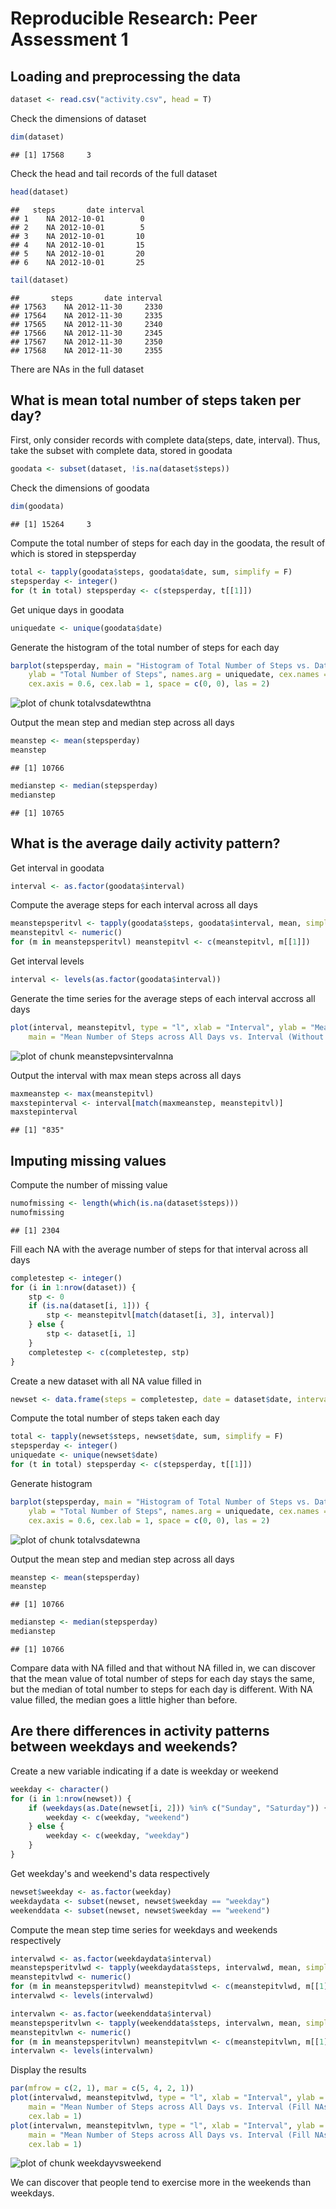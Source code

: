 # Reproducible Research: Peer Assessment 1
## Loading and preprocessing the data


```r
dataset <- read.csv("activity.csv", head = T)
```


Check the dimensions of dataset

```r
dim(dataset)
```

```
## [1] 17568     3
```

Check the head and tail records of the full dataset

```r
head(dataset)
```

```
##   steps       date interval
## 1    NA 2012-10-01        0
## 2    NA 2012-10-01        5
## 3    NA 2012-10-01       10
## 4    NA 2012-10-01       15
## 5    NA 2012-10-01       20
## 6    NA 2012-10-01       25
```

```r
tail(dataset)
```

```
##       steps       date interval
## 17563    NA 2012-11-30     2330
## 17564    NA 2012-11-30     2335
## 17565    NA 2012-11-30     2340
## 17566    NA 2012-11-30     2345
## 17567    NA 2012-11-30     2350
## 17568    NA 2012-11-30     2355
```

There are NAs in the full dataset
## What is mean total number of steps taken per day?
First, only consider records with complete data(steps, date, interval).
Thus, take the subset with complete data, stored in goodata

```r
goodata <- subset(dataset, !is.na(dataset$steps))
```

Check the dimensions of goodata

```r
dim(goodata)
```

```
## [1] 15264     3
```

Compute the total number of steps for each day in the goodata, the result of which is stored in stepsperday

```r
total <- tapply(goodata$steps, goodata$date, sum, simplify = F)
stepsperday <- integer()
for (t in total) stepsperday <- c(stepsperday, t[[1]])
```

Get unique days in goodata

```r
uniquedate <- unique(goodata$date)
```

Generate the histogram of the total number of steps for each day

```r
barplot(stepsperday, main = "Histogram of Total Number of Steps vs. Date (Ignore NAs)", 
    ylab = "Total Number of Steps", names.arg = uniquedate, cex.names = 0.8, 
    cex.axis = 0.6, cex.lab = 1, space = c(0, 0), las = 2)
```

![plot of chunk totalvsdatewthtna](figure/totalvsdatewthtna.png) 

Output the mean step and median step across all days

```r
meanstep <- mean(stepsperday)
meanstep
```

```
## [1] 10766
```

```r
medianstep <- median(stepsperday)
medianstep
```

```
## [1] 10765
```

## What is the average daily activity pattern?
Get interval in goodata

```r
interval <- as.factor(goodata$interval)
```

Compute the average steps for each interval across all days

```r
meanstepsperitvl <- tapply(goodata$steps, goodata$interval, mean, simplify = F)
meanstepitvl <- numeric()
for (m in meanstepsperitvl) meanstepitvl <- c(meanstepitvl, m[[1]])
```

Get interval levels

```r
interval <- levels(as.factor(goodata$interval))
```

Generate the time series for the average steps of each interval accross all days

```r
plot(interval, meanstepitvl, type = "l", xlab = "Interval", ylab = "Mean Number of Steps across All Days ", 
    main = "Mean Number of Steps across All Days vs. Interval (Without NAs)")
```

![plot of chunk meanstepvsintervalnna](figure/meanstepvsintervalnna.png) 

Output the interval with max mean steps across all days

```r
maxmeanstep <- max(meanstepitvl)
maxstepinterval <- interval[match(maxmeanstep, meanstepitvl)]
maxstepinterval
```

```
## [1] "835"
```

## Imputing missing values
Compute the number of missing value

```r
numofmissing <- length(which(is.na(dataset$steps)))
numofmissing
```

```
## [1] 2304
```

Fill each NA with the average number of steps for that interval across all days

```r
completestep <- integer()
for (i in 1:nrow(dataset)) {
    stp <- 0
    if (is.na(dataset[i, 1])) {
        stp <- meanstepitvl[match(dataset[i, 3], interval)]
    } else {
        stp <- dataset[i, 1]
    }
    completestep <- c(completestep, stp)
}
```

Create a new dataset with all NA value filled in

```r
newset <- data.frame(steps = completestep, date = dataset$date, interval = dataset$interval)
```

Compute the total number of steps taken each day

```r
total <- tapply(newset$steps, newset$date, sum, simplify = F)
stepsperday <- integer()
uniquedate <- unique(newset$date)
for (t in total) stepsperday <- c(stepsperday, t[[1]])
```

Generate histogram

```r
barplot(stepsperday, main = "Histogram of Total Number of Steps vs. Date (Fill NAs)", 
    ylab = "Total Number of Steps", names.arg = uniquedate, cex.names = 0.6, 
    cex.axis = 0.6, cex.lab = 1, space = c(0, 0), las = 2)
```

![plot of chunk totalvsdatewna](figure/totalvsdatewna.png) 

Output the mean step and median step across all days

```r
meanstep <- mean(stepsperday)
meanstep
```

```
## [1] 10766
```

```r
medianstep <- median(stepsperday)
medianstep
```

```
## [1] 10766
```

Compare data with NA filled and that without NA filled in, we can discover that the mean value of total number of steps for each day stays the same, but the median of total number to steps for each day is different. With NA value filled, the median goes a little higher than before.

## Are there differences in activity patterns between weekdays and weekends?
Create a new variable indicating if a date is weekday or weekend

```r
weekday <- character()
for (i in 1:nrow(newset)) {
    if (weekdays(as.Date(newset[i, 2])) %in% c("Sunday", "Saturday")) {
        weekday <- c(weekday, "weekend")
    } else {
        weekday <- c(weekday, "weekday")
    }
}
```

Get weekday's and weekend's data respectively

```r
newset$weekday <- as.factor(weekday)
weekdaydata <- subset(newset, newset$weekday == "weekday")
weekenddata <- subset(newset, newset$weekday == "weekend")
```

Compute the mean step time series for weekdays and weekends respectively

```r
intervalwd <- as.factor(weekdaydata$interval)
meanstepsperitvlwd <- tapply(weekdaydata$steps, intervalwd, mean, simplify = F)
meanstepitvlwd <- numeric()
for (m in meanstepsperitvlwd) meanstepitvlwd <- c(meanstepitvlwd, m[[1]])
intervalwd <- levels(intervalwd)

intervalwn <- as.factor(weekenddata$interval)
meanstepsperitvlwn <- tapply(weekenddata$steps, intervalwn, mean, simplify = F)
meanstepitvlwn <- numeric()
for (m in meanstepsperitvlwn) meanstepitvlwn <- c(meanstepitvlwn, m[[1]])
intervalwn <- levels(intervalwn)
```

Display the results

```r
par(mfrow = c(2, 1), mar = c(5, 4, 2, 1))
plot(intervalwd, meanstepitvlwd, type = "l", xlab = "Interval", ylab = "Mean Number of Steps (Weekdays)", 
    main = "Mean Number of Steps across All Days vs. Interval (Fill NAs)", cex.axis = 0.8, 
    cex.lab = 1)
plot(intervalwn, meanstepitvlwn, type = "l", xlab = "Interval", ylab = "Mean Number of Steps (Weekends)", 
    main = "Mean Number of Steps across All Days vs. Interval (Fill NAs)", cex.axis = 0.8, 
    cex.lab = 1)
```

![plot of chunk weekdayvsweekend](figure/weekdayvsweekend.png) 

We can discover that people tend to exercise more in the weekends than weekdays.
